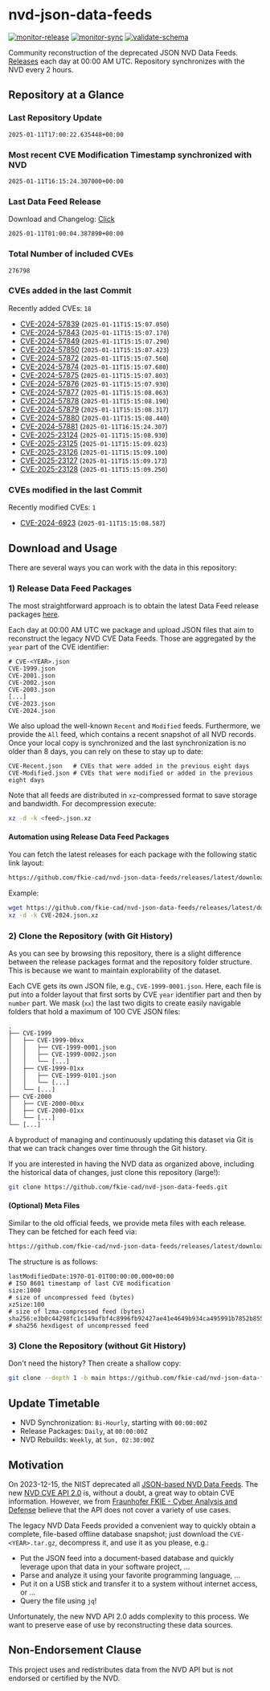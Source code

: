 # nvd-json-data-feeds

[![monitor-release](https://github.com/fkie-cad/nvd-json-data-feeds/actions/workflows/monitor_release.yml/badge.svg)](https://github.com/fkie-cad/nvd-json-data-feeds/actions/workflows/monitor_release.yml)
[![monitor-sync](https://github.com/fkie-cad/nvd-json-data-feeds/actions/workflows/monitor_sync.yml/badge.svg)](https://github.com/fkie-cad/nvd-json-data-feeds/actions/workflows/monitor_sync.yml)
[![validate-schema](https://github.com/fkie-cad/nvd-json-data-feeds/actions/workflows/validate_schema.yml/badge.svg)](https://github.com/fkie-cad/nvd-json-data-feeds/actions/workflows/validate_schema.yml)

Community reconstruction of the deprecated JSON NVD Data Feeds.
[Releases](https://github.com/fkie-cad/nvd-json-data-feeds/releases/latest) each day at 00:00 AM UTC.
Repository synchronizes with the NVD every 2 hours.

## Repository at a Glance

### Last Repository Update

```plain
2025-01-11T17:00:22.635448+00:00
```

### Most recent CVE Modification Timestamp synchronized with NVD

```plain
2025-01-11T16:15:24.307000+00:00
```

### Last Data Feed Release

Download and Changelog: [Click](https://github.com/fkie-cad/nvd-json-data-feeds/releases/latest)

```plain
2025-01-11T01:00:04.387890+00:00
```

### Total Number of included CVEs

```plain
276798
```

### CVEs added in the last Commit

Recently added CVEs: `18`

- [CVE-2024-57839](CVE-2024/CVE-2024-578xx/CVE-2024-57839.json) (`2025-01-11T15:15:07.050`)
- [CVE-2024-57843](CVE-2024/CVE-2024-578xx/CVE-2024-57843.json) (`2025-01-11T15:15:07.170`)
- [CVE-2024-57849](CVE-2024/CVE-2024-578xx/CVE-2024-57849.json) (`2025-01-11T15:15:07.290`)
- [CVE-2024-57850](CVE-2024/CVE-2024-578xx/CVE-2024-57850.json) (`2025-01-11T15:15:07.423`)
- [CVE-2024-57872](CVE-2024/CVE-2024-578xx/CVE-2024-57872.json) (`2025-01-11T15:15:07.560`)
- [CVE-2024-57874](CVE-2024/CVE-2024-578xx/CVE-2024-57874.json) (`2025-01-11T15:15:07.680`)
- [CVE-2024-57875](CVE-2024/CVE-2024-578xx/CVE-2024-57875.json) (`2025-01-11T15:15:07.803`)
- [CVE-2024-57876](CVE-2024/CVE-2024-578xx/CVE-2024-57876.json) (`2025-01-11T15:15:07.930`)
- [CVE-2024-57877](CVE-2024/CVE-2024-578xx/CVE-2024-57877.json) (`2025-01-11T15:15:08.063`)
- [CVE-2024-57878](CVE-2024/CVE-2024-578xx/CVE-2024-57878.json) (`2025-01-11T15:15:08.190`)
- [CVE-2024-57879](CVE-2024/CVE-2024-578xx/CVE-2024-57879.json) (`2025-01-11T15:15:08.317`)
- [CVE-2024-57880](CVE-2024/CVE-2024-578xx/CVE-2024-57880.json) (`2025-01-11T15:15:08.440`)
- [CVE-2024-57881](CVE-2024/CVE-2024-578xx/CVE-2024-57881.json) (`2025-01-11T16:15:24.307`)
- [CVE-2025-23124](CVE-2025/CVE-2025-231xx/CVE-2025-23124.json) (`2025-01-11T15:15:08.930`)
- [CVE-2025-23125](CVE-2025/CVE-2025-231xx/CVE-2025-23125.json) (`2025-01-11T15:15:09.023`)
- [CVE-2025-23126](CVE-2025/CVE-2025-231xx/CVE-2025-23126.json) (`2025-01-11T15:15:09.100`)
- [CVE-2025-23127](CVE-2025/CVE-2025-231xx/CVE-2025-23127.json) (`2025-01-11T15:15:09.173`)
- [CVE-2025-23128](CVE-2025/CVE-2025-231xx/CVE-2025-23128.json) (`2025-01-11T15:15:09.250`)


### CVEs modified in the last Commit

Recently modified CVEs: `1`

- [CVE-2024-6923](CVE-2024/CVE-2024-69xx/CVE-2024-6923.json) (`2025-01-11T15:15:08.587`)


## Download and Usage

There are several ways you can work with the data in this repository:

### 1) Release Data Feed Packages

The most straightforward approach is to obtain the latest Data Feed release packages [here](https://github.com/fkie-cad/nvd-json-data-feeds/releases/latest).

Each day at 00:00 AM UTC we package and upload JSON files that aim to reconstruct the legacy NVD CVE Data Feeds.
Those are aggregated by the `year` part of the CVE identifier:

```
# CVE-<YEAR>.json
CVE-1999.json
CVE-2001.json
CVE-2002.json
CVE-2003.json
[...]
CVE-2023.json
CVE-2024.json
```

We also upload the well-known `Recent` and `Modified` feeds.
Furthermore, we provide the `All` feed, which contains a recent snapshot of all NVD records.
Once your local copy is synchronized and the last synchronization is no older than 8 days, you can rely on these to stay up to date:

```plain
CVE-Recent.json   # CVEs that were added in the previous eight days
CVE-Modified.json # CVEs that were modified or added in the previous eight days
```

Note that all feeds are distributed in `xz`-compressed format to save storage and bandwidth.
For decompression execute:

```sh
xz -d -k <feed>.json.xz
```

#### Automation using Release Data Feed Packages

You can fetch the latest releases for each package with the following static link layout:

```sh
https://github.com/fkie-cad/nvd-json-data-feeds/releases/latest/download/CVE-<YEAR>.json.xz
```

Example:

```sh
wget https://github.com/fkie-cad/nvd-json-data-feeds/releases/latest/download/CVE-2024.json.xz
xz -d -k CVE-2024.json.xz
```

### 2) Clone the Repository (with Git History)

As you can see by browsing this repository, there is a slight difference between the release packages format and the repository folder structure.
This is because we want to maintain explorability of the dataset.

Each CVE gets its own JSON file, e.g., `CVE-1999-0001.json`.
Here, each file is put into a folder layout that first sorts by CVE `year` identifier part and then by `number` part.
We mask (`xx`) the last two digits to create easily navigable folders that hold a maximum of 100 CVE JSON files:

```plain
.
├── CVE-1999
│   ├── CVE-1999-00xx
│   │   ├── CVE-1999-0001.json
│   │   ├── CVE-1999-0002.json
│   │   └── [...]
│   ├── CVE-1999-01xx
│   │   ├── CVE-1999-0101.json
│   │   └── [...]
│   └── [...]
├── CVE-2000
│   ├── CVE-2000-00xx
│   ├── CVE-2000-01xx
│   └── [...]
└── [...]
```

A byproduct of managing and continuously updating this dataset via Git is that we can track changes over time through the Git history.

If you are interested in having the NVD data as organized above, including the historical data of changes, just clone this repository (large!):

```sh
git clone https://github.com/fkie-cad/nvd-json-data-feeds.git
```

#### (Optional) Meta Files

Similar to the old official feeds, we provide meta files with each release. They can be fetched for each feed via:

```sh
https://github.com/fkie-cad/nvd-json-data-feeds/releases/latest/download/CVE-<YEAR>.meta
```

The structure is as follows:

```plain
lastModifiedDate:1970-01-01T00:00:00.000+00:00                          # ISO 8601 timestamp of last CVE modification
size:1000                                                               # size of uncompressed feed (bytes)
xzSize:100                                                              # size of lzma-compressed feed (bytes)
sha256:e3b0c44298fc1c149afbf4c8996fb92427ae41e4649b934ca495991b7852b855 # sha256 hexdigest of uncompressed feed
```

### 3) Clone the Repository (without Git History)

Don't need the history? Then create a shallow copy:

```sh
git clone --depth 1 -b main https://github.com/fkie-cad/nvd-json-data-feeds.git
```


## Update Timetable

* NVD Synchronization: `Bi-Hourly`, starting with `00:00:00Z`
* Release Packages: `Daily`, at `00:00:00Z`
* NVD Rebuilds: `Weekly`, at `Sun, 02:30:00Z`


## Motivation

On 2023-12-15, the NIST deprecated all [JSON-based NVD Data Feeds](https://nvd.nist.gov/vuln/data-feeds#divRetirementBanner-1).
The new [NVD CVE API 2.0](https://nvd.nist.gov/developers/vulnerabilities) is, without a doubt, a great way to obtain CVE information.
However, we from [Fraunhofer FKIE - Cyber Analysis and Defense](https://www.fkie.fraunhofer.de/en/departments/cad.html) believe that the API does not cover a variety of use cases.

The legacy NVD Data Feeds provided a convenient way to quickly obtain a complete, file-based offline database snapshot; just download the `CVE-<YEAR>.tar.gz`, decompress it, and use it as you please, e.g.:

- Put the JSON feed into a document-based database and quickly leverage upon that data in your software project, ...
- Parse and analyze it using your favorite programming language, ...
- Put it on a USB stick and transfer it to a system without internet access, or ...
- Query the file using `jq`!

Unfortunately, the new NVD API 2.0 adds complexity to this process.
We want to preserve ease of use by reconstructing these data sources.

## Non-Endorsement Clause

This project uses and redistributes data from the NVD API but is not endorsed or certified by the NVD.